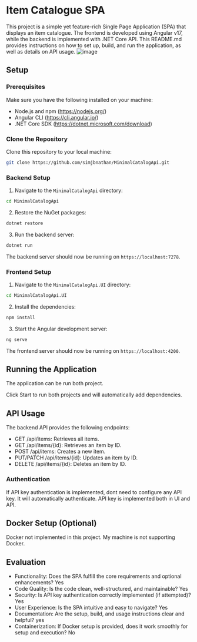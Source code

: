 # Item Catalogue SPA

This project is a simple yet feature-rich Single Page Application (SPA) that displays an item catalogue. The frontend is developed using Angular v17, while the backend is implemented with .NET Core API. This README.md provides instructions on how to set up, build, and run the application, as well as details on API usage.
![image](https://github.com/simjbnathan/MinimalCatalogApi/assets/55340453/63bc4756-0c61-4ece-8b38-fc328ee26b1f)

## Setup

### Prerequisites

Make sure you have the following installed on your machine:

- Node.js and npm (https://nodejs.org/)
- Angular CLI (https://cli.angular.io/)
- .NET Core SDK (https://dotnet.microsoft.com/download)

### Clone the Repository

Clone this repository to your local machine:

```bash
git clone https://github.com/simjbnathan/MinimalCatalogApi.git
```

### Backend Setup

1. Navigate to the `MinimalCatalogApi` directory:

```bash
cd MinimalCatalogApi
```

2. Restore the NuGet packages:

```bash
dotnet restore
```

3. Run the backend server:

```bash
dotnet run
```

The backend server should now be running on `https://localhost:7278`.

### Frontend Setup

1. Navigate to the `MinimalCatalogApi.UI` directory:

```bash
cd MinimalCatalogApi.UI
```

2. Install the dependencies:

```bash
npm install
```

3. Start the Angular development server:

```bash
ng serve
```

The frontend server should now be running on `https://localhost:4200`.

## Running the Application
The application can be run both project.

Click Start to run both projects and will automatically add dependencies.


## API Usage

The backend API provides the following endpoints:

- GET /api/items: Retrieves all items.
- GET /api/items/{id}: Retrieves an item by ID.
- POST /api/items: Creates a new item.
- PUT/PATCH /api/items/{id}: Updates an item by ID.
- DELETE /api/items/{id}: Deletes an item by ID.

### Authentication

If API key authentication is implemented, dont need to configure any API key. It will automatically authenticate.
API key is implemented both in UI and API.

## Docker Setup (Optional)

Docker not implemented in this project. My machine is not supporting Docker.

## Evaluation

- Functionality: Does the SPA fulfill the core requirements and optional enhancements? Yes
- Code Quality: Is the code clean, well-structured, and maintainable? Yes
- Security: Is API key authentication correctly implemented (if attempted)? Yes
- User Experience: Is the SPA intuitive and easy to navigate? Yes
- Documentation: Are the setup, build, and usage instructions clear and helpful? yes
- Containerization: If Docker setup is provided, does it work smoothly for setup and execution? No

